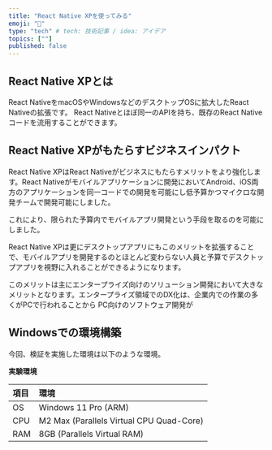 ```yaml
---
title: "React Native XPを使ってみる"
emoji: "🌟"
type: "tech" # tech: 技術記事 / idea: アイデア
topics: [""]
published: false
---
```


## React Native XPとは

React NativeをmacOSやWindowsなどのデスクトップOSに拡大したReact Nativeの拡張です。
React Nativeとほぼ同一のAPIを持ち、既存のReact Nativeコードを流用することができます。


## React Native XPがもたらすビジネスインパクト

React Native XPはReact Nativeがビジネスにもたらすメリットをより強化します。React Nativeがモバイルアプリケーションに開発においてAndroid、iOS両方のアプリケーションを同一コードでの開発を可能にし低予算かつマイクロな開発チームで開発可能にしました。

これにより、限られた予算内でモバイルアプリ開発という手段を取るのを可能にしました。

React Native XPは更にデスクトップアプリにもこのメリットを拡張することで、モバイルアプリを開発するのとほとんど変わらない人員と予算でデスクトップアプリを視野に入れることができるようになります。

このメリットは主にエンタープライズ向けのソリューション開発において大きなメリットとなります。エンタープライズ領域でのDX化は、企業内での作業の多くがPCで行われることから PC向けのソフトウェア開発が


## Windowsでの環境構築

今回、検証を実施した環境は以下のような環境。

**実験環境**

| 項目  | 環境  |
|:----------|:----------|
| OS | Windows 11 Pro (ARM) |
| CPU | M2 Max (Parallels Virtual CPU Quad-Core) |
| RAM | 8GB (Parallels Virtual RAM) |



